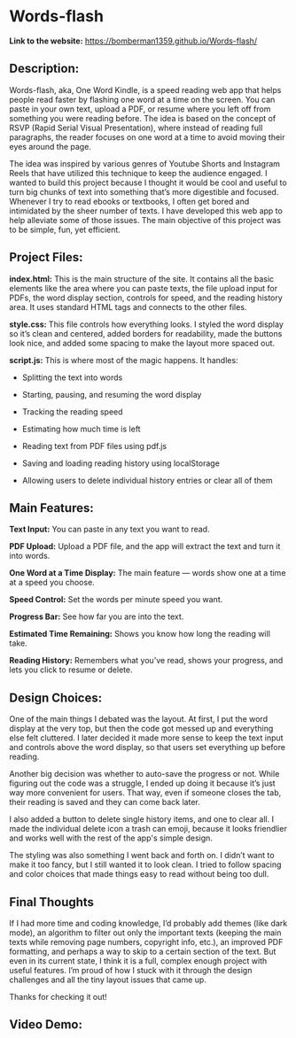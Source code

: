 # Words-flash
**Link to the website:** https://bomberman1359.github.io/Words-flash/
## Description: 
Words-flash, aka, One Word Kindle, is a speed reading web app that helps people read faster by flashing one word at a time on the screen. You can paste in your own text, upload a PDF, or resume where you left off from something you were reading before. The idea is based on the concept of RSVP (Rapid Serial Visual Presentation), where instead of reading full paragraphs, the reader focuses on one word at a time to avoid moving their eyes around the page. 

The idea was inspired by various genres of Youtube Shorts and Instagram Reels that have utilized this technique to keep the audience engaged. I wanted to build this project because I thought it would be cool and useful to turn big chunks of text into something that’s more digestible and focused. Whenever I try to read ebooks or textbooks, I often get bored and intimidated by the sheer number of texts. I have developed this web app to help alleviate some of those issues. The main objective of this project was to be simple, fun, yet efficient.

## Project Files:
**index.html:** This is the main structure of the site. It contains all the basic elements like the area where you can paste texts, the file upload input for PDFs, the word display section, controls for speed, and the reading history area. It uses standard HTML tags and connects to the other files.

**style.css:** This file controls how everything looks. I styled the word display so it’s clean and centered, added borders for readability, made the buttons look nice, and added some spacing to make the layout more spaced out. 

**script.js:** This is where most of the magic happens. 
It handles:
- Splitting the text into words

- Starting, pausing, and resuming the word display

- Tracking the reading speed

- Estimating how much time is left

- Reading text from PDF files using pdf.js

- Saving and loading reading history using localStorage

- Allowing users to delete individual history entries or clear all of them

## Main Features:
**Text Input:** You can paste in any text you want to read.

**PDF Upload:** Upload a PDF file, and the app will extract the text and turn it into words.

**One Word at a Time Display:** The main feature — words show one at a time at a speed you choose.

**Speed Control:** Set the words per minute speed you want.

**Progress Bar:** See how far you are into the text.

**Estimated Time Remaining:** Shows you know how long the reading will take.

**Reading History:** Remembers what you’ve read, shows your progress, and lets you click to resume or delete.

## Design Choices:
One of the main things I debated was the layout. At first, I put the word display at the very top, but then the code got messed up and everything else felt cluttered. I later decided it made more sense to keep the text input and controls above the word display, so that users set everything up before reading. 

Another big decision was whether to auto-save the progress or not. While figuring out the code was a struggle, I ended up doing it because it’s just way more convenient for users. That way, even if someone closes the tab, their reading is saved and they can come back later.

I also added a button to delete single history items, and one to clear all. I made the individual delete icon a trash can emoji, because it looks friendlier and works well with the rest of the app's simple design.

The styling was also something I went back and forth on. I didn’t want to make it too fancy, but I still wanted it to look clean. I tried to follow spacing and color choices that made things easy to read without being too dull.

## Final Thoughts
If I had more time and coding knowledge, I’d probably add themes (like dark mode), an algorithm to filter out only the important texts (keeping the main texts while removing page numbers, copyright info, etc.), an improved PDF formatting, and perhaps a way to skip to a certain section of the text. But even in its current state, I think it is a full, complex enough project with useful features. I’m proud of how I stuck with it through the design challenges and all the tiny layout issues that came up. 

Thanks for checking it out!

## Video Demo:
